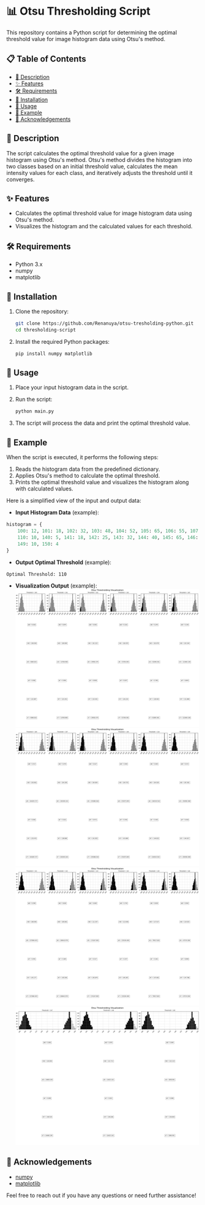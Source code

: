 # 📊 Otsu Thresholding Script

This repository contains a Python script for determining the optimal threshold value for image histogram data using Otsu's method.

## 📋 Table of Contents
- [📖 Description](#-description)
- [✨ Features](#-features)
- [🛠️ Requirements](#-requirements)
- [💾 Installation](#-installation)
- [🚀 Usage](#-usage)
- [📝 Example](#-example)
- [🙏 Acknowledgements](#-acknowledgements)

## 📖 Description

The script calculates the optimal threshold value for a given image histogram using Otsu's method. Otsu's method divides the histogram into two classes based on an initial threshold value, calculates the mean intensity values for each class, and iteratively adjusts the threshold until it converges.

## ✨ Features

- Calculates the optimal threshold value for image histogram data using Otsu's method.
- Visualizes the histogram and the calculated values for each threshold.

## 🛠️ Requirements

- Python 3.x
- numpy
- matplotlib

## 💾 Installation

1. Clone the repository:
   ```sh
   git clone https://github.com/Renanuya/otsu-tresholding-python.git
   cd thresholding-script
   ```

2. Install the required Python packages:
   ```sh
   pip install numpy matplotlib
   ```

## 🚀 Usage

1. Place your input histogram data in the script.

2. Run the script:
   ```sh
   python main.py
   ```

3. The script will process the data and print the optimal threshold value.

## 📝 Example

When the script is executed, it performs the following steps:

1. Reads the histogram data from the predefined dictionary.
2. Applies Otsu's method to calculate the optimal threshold.
3. Prints the optimal threshold value and visualizes the histogram along with calculated values.

Here is a simplified view of the input and output data:

- **Input Histogram Data** (example):
```python
histogram = {
    100: 12, 101: 18, 102: 32, 103: 48, 104: 52, 105: 65, 106: 55, 107: 42, 108: 32, 109: 16,
    110: 10, 140: 5, 141: 18, 142: 25, 143: 32, 144: 40, 145: 65, 146: 43, 147: 32, 148: 20,
    149: 10, 150: 4
}
```

- **Output Optimal Threshold** (example):
```
Optimal Threshold: 110
```

- **Visualization Output** (example):
![img.png](images/img.png)
![img_1.png](images/img_1.png)
![img_2.png](images/img_2.png)
![img_3.png](images/img_3.png)
## 🙏 Acknowledgements

- [numpy](https://numpy.org/)
- [matplotlib](https://matplotlib.org/)

Feel free to reach out if you have any questions or need further assistance!